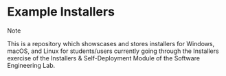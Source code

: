 # Example Installers
> [!NOTE]
> This is a repository which showscases and stores installers for Windows, macOS, and Linux for students/users currently going through the Installers exercise of the Installers &amp; Self-Deployment Module of the Software Engineering Lab. 